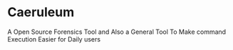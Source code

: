 # Caeruleum
A Open Source Forensics Tool and Also a General Tool To Make command Execution Easier for Daily users  

